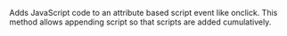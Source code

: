 ﻿Adds JavaScript code to an attribute based script event like onclick. This method allows appending script so that scripts are added cumulatively.
